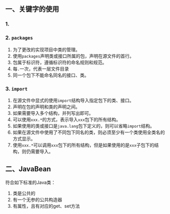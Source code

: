 ## 一、关键字的使用

### 1. 

### 2. `packages`

1. 为了更改的实现项目中类的管理。
2. 使用`packages`声明类或接口所属的包，声明在源文件的首行。
3. 包属于标识符，遵循标识符的命名规则和规范。
4. 每`.`一次，代表一层文件目录
5. 同一个包下不能命名同名的接口、类。

### 3. `import`

1. 在源文件中显式的使用`import`结构导入指定包下的类、接口。
2. 声明在包的声明和类的声明之间。
3. 如果需要导入多个结构，并列写出即可。
4. 可以使用`xxx.*`的方式，表示导入`xxx`包下的所有结构。
5. 如果使用的类或接口是`java.lang`包下定义的，则可以省略`import`结构。
6. 如果在源文件中使用了不同包下同名的类，则必须至少有一个类使用全类名的方式显示。
7. 使用`xxx.*`可以调用`xxx`包下的所有结构，但是如果使用的是`xxx`子包下的结构，则仍需要导入。

## 二、JavaBean

符合如下标准的Java类：

1. 类是公共的
2. 有一个无参的公共构造器
3. 有属性，且有对应的get、set方法

